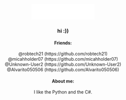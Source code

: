 <div align="center"><img src="main.svg" width="200" height="50"></div>
<div align="center"><h3>hi :))</h3></div>
<div align="center"><h4>Friends:</h4></div>
<div align="center">@robtech21 (https://github.com/robtech21)</div>
<div align="center">@micahholder07 (https://github.com/micahholder07)</div>
<div align="center">@Unknown-User2 (https://github.com/Unknown-User2)</div>
<div align="center">@Alvarito050506 (https://github.com/Alvarito050506)</div>
<div align="center"><h4>About me:</h4></div>
<div align="center">I like the Python and the C#.</div>
